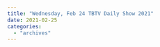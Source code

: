 ```yaml
---
title: "Wednesday, Feb 24 TBTV Daily Show 2021"
date: 2021-02-25
categories: 
  - "archives"
---
```



